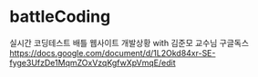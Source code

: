 # battleCoding

실시간 코딩테스트 배틀 웹사이트
개발상황 with 김준모 교수님 구글독스
https://docs.google.com/document/d/1L2Okd84xr-SE-fyge3UfzDe1MqmZOxVzqKgfwXpVmqE/edit
